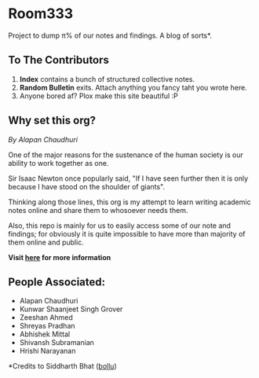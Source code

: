 # Room333

Project to dump π% of our notes and findings. A blog of sorts*.

## To The Contributors

1. **Index** contains a bunch of structured collective notes. 
2. **Random Bulletin** exits. Attach anything you fancy taht you wrote here.
3. Anyone bored af? Plox make this site beautiful :P

## Why set this org?

*By Alapan Chaudhuri*

One of the major reasons for the sustenance of the human society is our ability to work together as one.

Sir Isaac Newton once popularly said, "If I have seen further then it is only because I have stood on the shoulder of giants".

Thinking along those lines, this org is my attempt to learn writing academic notes online and share them to whosoever needs them.

Also, this repo is mainly for us to easily access some of our note and findings; for obviously it is quite impossible to have more than majority of them online and public.

**Visit [here](room333.github.io) for more information**

## People Associated:
- Alapan Chaudhuri
- Kunwar Shaanjeet Singh Grover
- Zeeshan Ahmed
- Shreyas Pradhan
- Abhishek Mittal
- Shivansh Subramanian
- Hrishi Narayanan

*Credits to Siddharth Bhat ([bollu](https://bollu.github.io))

